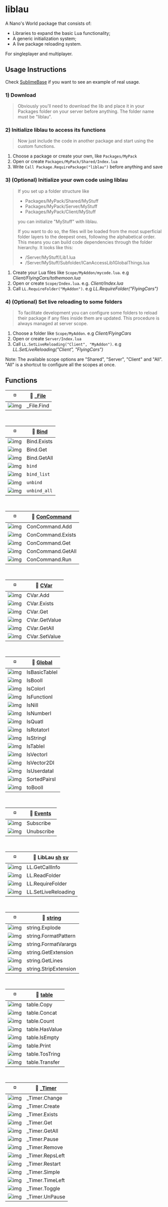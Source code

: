 # liblau

A Nano's World package that consists of:

  - Libraries to expand the basic Lua functionality;
  - A generic initialization system;
  - A live package reloading system.

For singleplayer and multiplayer.

## Usage Instructions

Check [SublimeBase](https://github.com/Xalalau/SublimeBase) if you want to see an example of real usage.

### 1) Download
> Obviously you'll need to download the lib and place it in your Packages folder on your server before anything. The folder name must be "liblau".

### 2) Initialize liblau to access its functions
> Now just include the code in another package and start using the custom functions.

1. Choose a package or create your own, like ``Packages/MyPack``
1. Open or create ``Packages/MyPack/Shared/Index.lua``
1. Write ``Call Package.RequirePackage("liblau")`` before anything and save

### 3) (Optional) Initialize your own code using liblau
> If you set up a folder structure like
> - Packages/MyPack/Shared/MyStuff
> - Packages/MyPack/Server/MyStuff
> - Packages/MyPack/Client/MyStuff
> 
> you can initialize "MyStuff" with liblau.
>
> If you want to do so, the files will be loaded from the most superficial folder layers to the deepest ones, following the alphabetical order. This means you can build code dependencies through the folder hierarchy. It looks like this:
> 
> - /Server/MyStuff/Lib1.lua
> - /Server/MyStuff/Subfolder/ICanAccessLib1GlobalThings.lua

1. Create your Lua files like ``Scope/MyAddon/mycode.lua``. e.g _Client/FlyingCars/tothemoon.lua_
1. Open or create ``Scope/Index.lua``. e.g. _Client/Index.lua_
1. Call ``LL.RequireFolder("MyAddon")``. e.g _LL.RequireFolder("FlyingCars")_

### 4) (Optional) Set live reloading to some folders
> To facilitate development you can configure some folders to reload their package if any files inside them are updated. This procedure is always managed at server scope.

1. Choose a folder like ``Scope/MyAddon``. e.g _Client/FlyingCars_
1. Open or create ``Server/Index.lua``
1. Call ``LL.SetLiveReloading("Client", "MyAddon")``. e.g _LL.SetLiveReloading("Client", "FlyingCars")_

Note: The available scope options are "Shared", "Server", "Client" and "All". "All" is a shortcut to configure all the scopes at once.

## Functions

<!---
  Shared: https://i.imgur.com/jsK5p2b.png
  Server: https://i.imgur.com/0QDsDU6.png
  Client: https://i.imgur.com/NTaK5Vd.png

  Shared Command: https://i.imgur.com/sNwqGrO.png
  Server Command: https://i.imgur.com/18cor6U.png
  Client Command: https://i.imgur.com/DEGvkBi.png
 --->

:white_medium_small_square: | 🔗 [_File](https://github.com/Xalalau/liblau/blob/master/Shared/liblau/objects/_File.lua)
------------ | -------------
![img](https://i.imgur.com/jsK5p2b.png) | _File.Find

<br/>

:white_medium_small_square: | 🔗 [Bind](https://github.com/Xalalau/liblau/blob/master/Client/liblau/objects/Bind.lua)
------------ | -------------
![img](https://i.imgur.com/NTaK5Vd.png) | Bind.Exists
![img](https://i.imgur.com/NTaK5Vd.png) | Bind.Get
![img](https://i.imgur.com/NTaK5Vd.png) | Bind.GetAll
![img](https://i.imgur.com/DEGvkBi.png) | ```bind```
![img](https://i.imgur.com/DEGvkBi.png) | ```bind_list```
![img](https://i.imgur.com/DEGvkBi.png) | ```unbind```
![img](https://i.imgur.com/DEGvkBi.png) | ```unbind_all```

<br/>

:white_medium_small_square: | 🔗 [ConCommand](https://github.com/Xalalau/liblau/blob/master/Shared/liblau/objects/ConCommand.lua)
------------ | -------------
![img](https://i.imgur.com/jsK5p2b.png) | ConCommand.Add
![img](https://i.imgur.com/jsK5p2b.png) | ConCommand.Exists
![img](https://i.imgur.com/jsK5p2b.png) | ConCommand.Get
![img](https://i.imgur.com/jsK5p2b.png) | ConCommand.GetAll
![img](https://i.imgur.com/jsK5p2b.png) | ConCommand.Run

<br/>

:white_medium_small_square: | 🔗 [CVar](https://github.com/Xalalau/liblau/blob/master/Shared/liblau/objects/CVar.lua)
------------ | -------------
![img](https://i.imgur.com/jsK5p2b.png) | CVar.Add
![img](https://i.imgur.com/jsK5p2b.png) | CVar.Exists
![img](https://i.imgur.com/jsK5p2b.png) | CVar.Get
![img](https://i.imgur.com/jsK5p2b.png) | CVar.GetValue
![img](https://i.imgur.com/jsK5p2b.png) | CVar.GetAll
![img](https://i.imgur.com/jsK5p2b.png) | CVar.SetValue

<br/>

:white_medium_small_square: | 🔗 [Global](https://github.com/Xalalau/liblau/blob/master/Shared/liblau/global.lua)
------------ | -------------
![img](https://i.imgur.com/jsK5p2b.png) | IsBasicTableI
![img](https://i.imgur.com/jsK5p2b.png) | IsBoolI
![img](https://i.imgur.com/jsK5p2b.png) | IsColorI
![img](https://i.imgur.com/jsK5p2b.png) | IsFunctionI
![img](https://i.imgur.com/jsK5p2b.png) | IsNilI
![img](https://i.imgur.com/jsK5p2b.png) | IsNumberI
![img](https://i.imgur.com/jsK5p2b.png) | IsQuatI
![img](https://i.imgur.com/jsK5p2b.png) | IsRotatorI
![img](https://i.imgur.com/jsK5p2b.png) | IsStringI
![img](https://i.imgur.com/jsK5p2b.png) | IsTableI
![img](https://i.imgur.com/jsK5p2b.png) | IsVectorI
![img](https://i.imgur.com/jsK5p2b.png) | IsVector2DI
![img](https://i.imgur.com/jsK5p2b.png) | IsUserdataI
![img](https://i.imgur.com/jsK5p2b.png) | SortedPairsI
![img](https://i.imgur.com/jsK5p2b.png) | toBoolI

<br/>

:white_medium_small_square: | 🔗 [Events](https://github.com/Xalalau/liblau/blob/master/Shared/liblau/events.lua)
------------ | -------------
![img](https://i.imgur.com/jsK5p2b.png) | Subscribe
![img](https://i.imgur.com/jsK5p2b.png) | Unubscribe

<br/>

:white_medium_small_square: | 🔗 LibLau [sh](https://github.com/Xalalau/liblau/blob/master/Shared/Index.lua) [sv](https://github.com/Xalalau/liblau/blob/master/Server/Index.lua)
------------ | -------------
![img](https://i.imgur.com/jsK5p2b.png) | LL.GetCallInfo
![img](https://i.imgur.com/jsK5p2b.png) | LL.ReadFolder
![img](https://i.imgur.com/jsK5p2b.png) | LL.RequireFolder
![img](https://i.imgur.com/0QDsDU6.png) | LL.SetLiveReloading

<br/>

:white_medium_small_square: | 🔗 [string](https://github.com/Xalalau/liblau/blob/master/Shared/liblau/objects/string.lua)
------------ | -------------
![img](https://i.imgur.com/jsK5p2b.png) | string.Explode
![img](https://i.imgur.com/jsK5p2b.png) | string.FormatPattern
![img](https://i.imgur.com/jsK5p2b.png) | string.FormatVarargs
![img](https://i.imgur.com/jsK5p2b.png) | string.GetExtension
![img](https://i.imgur.com/jsK5p2b.png) | string.GetLines
![img](https://i.imgur.com/jsK5p2b.png) | string.StripExtension

<br/>

:white_medium_small_square: | 🔗 [table](https://github.com/Xalalau/liblau/blob/master/Shared/liblau/objects/table.lua)
------------ | -------------
![img](https://i.imgur.com/jsK5p2b.png) | table.Copy
![img](https://i.imgur.com/jsK5p2b.png) | table.Concat
![img](https://i.imgur.com/jsK5p2b.png) | table.Count
![img](https://i.imgur.com/jsK5p2b.png) | table.HasValue
![img](https://i.imgur.com/jsK5p2b.png) | table.IsEmpty
![img](https://i.imgur.com/jsK5p2b.png) | table.Print
![img](https://i.imgur.com/jsK5p2b.png) | table.TosTring
![img](https://i.imgur.com/jsK5p2b.png) | table.Transfer

<br/>

:white_medium_small_square: | 🔗 [_Timer](https://github.com/Xalalau/liblau/blob/master/Shared/liblau/objects/_Timer.lua)
------------ | -------------
![img](https://i.imgur.com/jsK5p2b.png) | _Timer.Change
![img](https://i.imgur.com/jsK5p2b.png) | _Timer.Create
![img](https://i.imgur.com/jsK5p2b.png) | _Timer.Exists
![img](https://i.imgur.com/jsK5p2b.png) | _Timer.Get
![img](https://i.imgur.com/jsK5p2b.png) | _Timer.GetAll
![img](https://i.imgur.com/jsK5p2b.png) | _Timer.Pause
![img](https://i.imgur.com/jsK5p2b.png) | _Timer.Remove
![img](https://i.imgur.com/jsK5p2b.png) | _Timer.RepsLeft
![img](https://i.imgur.com/jsK5p2b.png) | _Timer.Restart
![img](https://i.imgur.com/jsK5p2b.png) | _Timer.Simple
![img](https://i.imgur.com/jsK5p2b.png) | _Timer.TimeLeft
![img](https://i.imgur.com/jsK5p2b.png) | _Timer.Toggle
![img](https://i.imgur.com/jsK5p2b.png) | _Timer.UnPause
